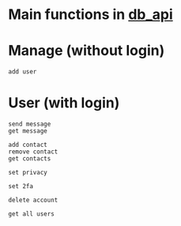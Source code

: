 # Main functions in [db_api](db_api.ipynb)

# Manage (without login)
    add user

# User (with login)
    send message
    get message

    add contact
    remove contact
    get contacts

    set privacy

    set 2fa 

    delete account

    get all users
    

